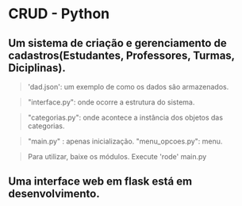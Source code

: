 # CRUD - Python
 ## Um sistema de criação e gerenciamento de cadastros(Estudantes, Professores, Turmas, Diciplinas).
>'dad.json': um exemplo de como os dados são armazenados.

>"interface.py": onde ocorre a estrutura do sistema.

>"categorias.py": onde acontece a instância dos objetos das categorias.

>"main.py" : apenas inicialização. 
>"menu_opcoes.py": menu.

> Para utilizar, baixe os módulos. Execute 'rode' main.py

## Uma interface web em flask está em desenvolvimento.

